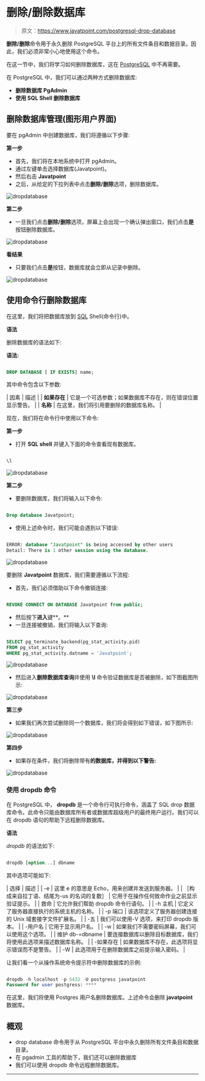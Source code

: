 # 删除/删除数据库

> 原文：<https://www.javatpoint.com/postgresql-drop-database>

**删除/删除**命令用于永久删除 PostgreSQL 平台上的所有文件条目和数据目录。因此，我们必须非常小心地使用这个命令。

在这一节中，我们将学习如何删除数据库，这在 [PostgreSQL](https://www.javatpoint.com/postgresql-tutorial) 中不再需要。

在 PostgreSQL 中，我们可以通过两种方式删除数据库:

*   **删除数据库 PgAdmin**
*   **使用 SQL Shell 删除数据库**

## 删除数据库管理(图形用户界面)

要在 pgAdmin 中创建数据库，我们将遵循以下步骤:

**第一步**

*   首先，我们将在本地系统中打开 pgAdmin。
*   通过左键单击选择数据库(Javatpoint)。
*   然后右击 **Javatpoint**
*   之后，从给定的下拉列表中点击**删除/删除**选项，删除数据库。

![dropdatabase](img/8f929b1c1189a5a4e85b7b54fe9bbf96.png)

**第二步**

*   一旦我们点击**删除/删除**选项，屏幕上会出现一个确认弹出窗口，我们点击**是**按钮删除数据库。

![dropdatabase](img/b4300d96d49a325f8f56bf244a9ba226.png)

**看结果**

*   只要我们点击**是**按钮，数据库就会立即从记录中删除。

![dropdatabase](img/d789621448cbd3534e97ae0c31931d41.png)

## 使用命令行删除数据库

在这里，我们将把数据库放到 [SQL](https://www.javatpoint.com/sql-tutorial) Shell(命令行)中。

**语法**

删除数据库的语法如下:

**语法:**

```sql

DROP DATABASE [ IF EXISTS] name;

```

其中命令包含以下参数:

| 因素 | 描述 |
| **如果存在** | 它是一个可选参数；如果数据库不存在，则在错误位置显示警告。 |
| **名称** | 在这里，我们将引用要删除的数据库名称。 |

现在，我们将在命令行中使用以下命令:

**第一步**

*   打开 **SQL shell** 并键入下面的命令查看现有数据库。

```sql

\l

```

![dropdatabase](img/46da375cca0b909d2d4024b46471a09e.png)

**第二步**

*   要删除数据库，我们将输入以下命令:

```sql

Drop database Javatpoint;

```

*   使用上述命令时，我们可能会遇到以下错误:

```sql

ERROR: database "Javatpoint" is being accessed by other users
Detail: There is 1 other session using the database.

```

![dropdatabase](img/eb6b57b6a7ad313b24e68afa7a407063.png)

要删除 **Javatpoint** 数据库，我们需要遵循以下流程:

*   首先，我们必须借助以下命令撤销连接:

```sql

REVOKE CONNECT ON DATABASE Javatpoint from public;

```

*   然后按下**进入**键**。**
*   一旦连接被撤销，我们将输入以下查询:

```sql

SELECT pg_terminate_backend(pg_stat_activity.pid)
FROM pg_stat_activity
WHERE pg_stat_activity.datname = 'Javatpoint';

```

![dropdatabase](img/fd8d7597bbc17410977b711103f661e6.png)

*   然后进入**删除数据库查询**并使用 **\l** 命令验证数据库是否被删除，如下图截图所示:

![dropdatabase](img/0abd7500eef89d8c41ec17d9db9b7603.png)

**第三步**

*   如果我们再次尝试删除同一个数据库，我们将会得到如下错误，如下图所示:

![dropdatabase](img/d291126e81f29067104b3ce93a8a289f.png)

**第四步**

*   如果存在条件，我们将删除带有**的数据库，并得到以下警告:**

![dropdatabase](img/9d4b34f2ed3b6e631ed17c869bd7a541.png)

### 使用 dropdb 命令

在 PostgreSQL 中， **dropdb** 是一个命令行可执行命令，涵盖了 SQL drop 数据库命令。此命令只能由数据库所有者或数据库超级用户的最终用户运行。我们可以在 dropdb 语句的帮助下远程删除数据库。

**语法**

*dropdb* 的语法如下:

```sql

dropdb [option...] dbname

```

其中选项可能如下:

| 选择 | 描述 |
| -e | 这里 e 的意思是 Echo，用来创建并发送到服务器。 |
| ［构成来自拉丁语、结尾为-us 的名词的复数］ | 它用于在操作任何致命作业之前显示验证提示。 |
| 救命 | 它允许我们帮助 dropdb 命令行语句。 |
| -h 主机 | 它定义了服务器直接执行的系统主机的名称。 |
| -p 端口 | 该选项定义了服务器创建连接的 Unix 域套接字文件扩展名。 |
| -五 | 我们可以使用-V 选项，来打印 dropdb 版本。 |
| -用户名 | 它用于显示用户名。 |
| -w | 如果我们不需要密码屏幕，我们可以使用这个选项。 |
| 维护 db-=dbname | 要连接数据库以删除目标数据库，我们将使用此选项来描述数据库名称。 |
| -如果存在 | 如果数据库不存在，此选项将显示错误而不是警告。 |
| -W | 此选项用于在删除数据库之前提示输入密码。 |

让我们看一个从操作系统命令提示符中删除数据库的示例:

```sql

dropdb -h localhost -p 5432 -U postgress javatpoint
Password for user postgress: ****

```

在这里，我们将使用 Postgres 用户名删除数据库。上述命令会删除 **javatpoint** 数据库。

## 概观

*   drop database 命令用于从 PostgreSQL 平台中永久删除所有文件条目和数据目录。
*   在 pgadmin 工具的帮助下，我们还可以删除数据库
*   我们可以使用 dropdb 命令远程删除数据库。

* * *